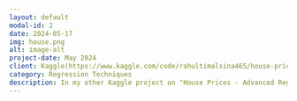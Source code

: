 ```yaml
---
layout: default
modal-id: 2
date: 2024-05-17
img: house.png
alt: image-alt
project-date: May 2024
client: Kaggle(https://www.kaggle.com/code/rahultimalsina465/house-prices-advanced-regression-techniques)
category: Regression Techniques
description: In my other Kaggle project on "House Prices - Advanced Regression Techniques," I focused on predicting house sales prices using advanced machine learning methods. I started by performing thorough feature engineering to enhance the dataset, which included handling missing values, encoding categorical variables, and creating new features from existing ones. I then applied Random Forests and gradient-boosting algorithms to build predictive models. By fine-tuning these models and optimizing hyperparameters, I achieved a robust performance with high accuracy in price prediction. This project allowed me to deepen my understanding of regression techniques and feature engineering, ultimately improving my skills in machine learning and data analysis.
---
```

